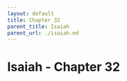 ```yaml
---
layout: default
title: Chapter 32
parent_title: Isaiah
parent_url: ./isaiah.md
---
```


# Isaiah - Chapter 32
